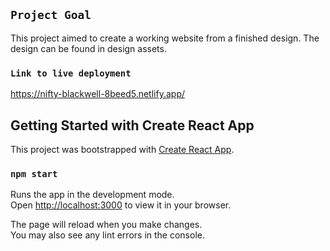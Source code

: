 ## `Project Goal`

This project aimed to create a working website from a finished design. The design can be found in design assets.

### `Link to live deployment`

https://nifty-blackwell-8beed5.netlify.app/

## Getting Started with Create React App

This project was bootstrapped with [Create React App](https://github.com/facebook/create-react-app).

### `npm start`

Runs the app in the development mode.\
Open [http://localhost:3000](http://localhost:3000) to view it in your browser.

The page will reload when you make changes.\
You may also see any lint errors in the console.
